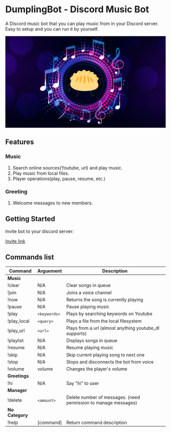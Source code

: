 # DumplingBot - Discord Music Bot 

A Discord music bot that you can play music from in your Discord server. Easy to setup and you can run it by yourself.

<p align="center">
    <img alt="bot-logo" src="img/logo_2.png">
</p>

## Features

### Music

1. Search online sources(Youtube, url) and play music.
2. Play music from local files.
3. Player operations(play, pause, resume, etc.)

### Greeting
1. Welcome messages to new members. 

## Getting Started
Invite bot to your discord server:

[Invite link](https://discord.com/api/oauth2/authorize?client_id=971060174511042560&permissions=8&scope=bot)

## Commands list

|Command|Arguement|Description|
|-------|---------|-----------|
|**Music**|
|!clear|N/A|Clear songs in queue|
|!join|N/A|Joins a voice channel|
|!now|N/A|Returns the song is currently playing|
|!pause|N/A|Pause playing music|
|!play |`<keywords>`|Plays by searching keywords on Youtube|
|!play_local|`<query>`|Plays a file from the local filesystem|
|!play_url |`<url>`|Plays from a url (almost anything youtube_dl supports)|
|!playlist|N/A|Displays songs in queue|
|!resume|N/A|Resume playing music|
|!skip|N/A|Skip current playing song to next one|
|!stop|N/A|Stops and disconnects the bot from voice|
|!volume |volume|Changes the player's volume|
|**Greetings**|
|!hi|N/A|Say "hi" to user|
|**Manager**|
|!delete|`<amount>`|Delete number of messages. (need permission to manage messages)|
|**No Category**|
|!help |[command]|Return command description|

